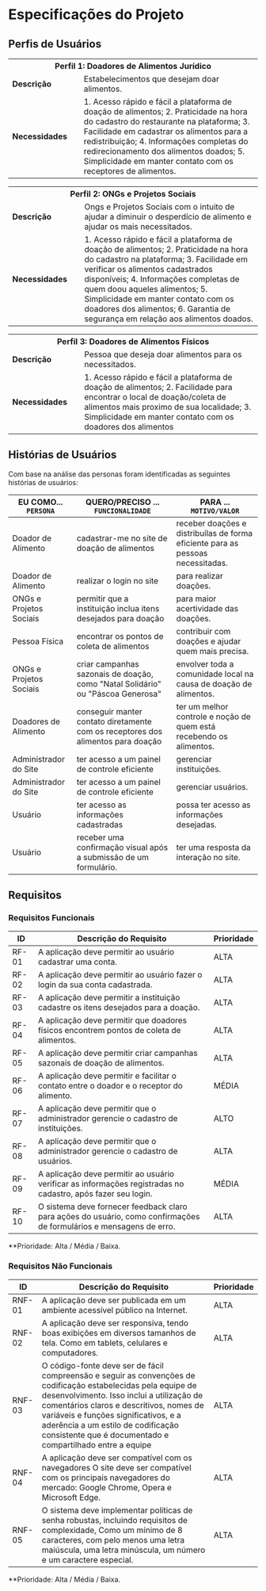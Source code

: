 # Especificações do Projeto

## Perfis de Usuários

<table>
<tbody>
<tr>
<th colspan="2">Perfil 1: Doadores de Alimentos Jurídico </th>
</tr>
<tr>
<td width="150px"><b>Descrição</b></td>
<td width="600px">
Estabelecimentos que desejam doar alimentos.
</td>
</tr>
<tr>
<td><b>Necessidades</b></td>
<td>
1. Acesso rápido e fácil a plataforma de doação de alimentos;
2. Praticidade na hora do cadastro do restaurante na plataforma;
3. Facilidade em cadastrar os alimentos para a redistribuição;
4. Informações completas do redirecionamento dos alimentos doados;
5. Simplicidade em manter contato com os receptores de alimentos.
</td>
</tr>
</tbody>
</table>

<table>
<tbody>
<tr>
<th colspan="2">Perfil 2: ONGs e Projetos Sociais </th>
</tr>
<tr>
<td width="150px"><b>Descrição</b></td>
<td width="600px">
Ongs e Projetos Sociais com o intuito de ajudar a diminuir o desperdício de alimento e ajudar os mais necessitados.
</td>
</tr>
<tr>
<td><b>Necessidades</b></td>
<td>
1. Acesso rápido e fácil a plataforma de doação de alimentos;
2. Praticidade na hora do cadastro na plataforma;
3. Facilidade em verificar os alimentos cadastrados disponíveis;
4. Informações completas de quem doou aqueles alimentos;
5. Simplicidade em manter contato com os doadores dos alimentos;
6. Garantia de segurança em relação aos alimentos doados.
</td>
</tr>
</tbody>
</table>

<table>
<tbody>
<tr>
<th colspan="2">Perfil 3: Doadores de Alimentos Físicos </th>
</tr>
<tr>
<td width="150px"><b>Descrição</b></td>
<td width="600px">
Pessoa que deseja doar alimentos para os necessitados.
</td>
</tr>
<tr>
<td><b>Necessidades</b></td>
<td>
1. Acesso rápido e fácil a plataforma de doação de alimentos;
2. Facilidade para encontrar o local de doação/coleta de alimentos mais proximo de sua localidade;
3. Simplicidade em manter contato com os doadores dos alimentos
</td>
</tr>
</tbody>
</table>


## Histórias de Usuários

Com base na análise das personas foram identificadas as seguintes histórias de usuários:

|EU COMO... `PERSONA`| QUERO/PRECISO ... `FUNCIONALIDADE`                                             |PARA ... `MOTIVO/VALOR`                 |
|--------------------|--------------------------------------------------------------------------------|----------------------------------------|
|Doador de Alimento | cadastrar-me no site de doação de alimentos | receber doações e distribuílas de forma eficiente para as pessoas necessitadas. |
|Doador de Alimento | realizar o login no site  | para realizar doações. |
|ONGs e Projetos Sociais | permitir que a instituição inclua itens desejados para doação | para maior acertividade das doações. |
|Pessoa Física | encontrar os pontos de coleta de alimentos   | contribuir com doações e ajudar quem mais precisa. |
|ONGs e Projetos Sociais | criar campanhas sazonais de doação, como "Natal Solidário" ou "Páscoa Generosa" | envolver toda a comunidade local na causa de doação de alimentos. |
|Doadores de Alimento | conseguir manter contato diretamente com os receptores dos alimentos para doação | ter um melhor controle e noção de quem está recebendo os alimentos. |
|Administrador do Site | ter acesso a um painel de controle eficiente | gerenciar instituições. |
|Administrador do Site | ter acesso a um painel de controle eficiente | gerenciar usuários. |
| Usuário | ter acesso as informações cadastradas | possa ter acesso as informações desejadas. |
| Usuário | receber uma confirmação visual após a submissão de um formulário.| ter uma resposta da interação no site. |

## Requisitos

### Requisitos Funcionais

|ID    | Descrição do Requisito  | Prioridade |
|------|-----------------------------------------|----|
|RF-01| A aplicação deve permitir ao usuário cadastrar uma conta.   | ALTA | 
|RF-02| A aplicação deve permitir ao usuário fazer o login da sua conta cadastrada.   | ALTA | 
|RF-03| A aplicação deve permitir a instituição cadastre os itens desejados para a doação.    | ALTA |
|RF-04| A aplicação deve permitir que doadores físicos encontrem pontos de coleta de alimentos.  | ALTA |
|RF-05| A aplicação deve permitir criar campanhas sazonais de doação de alimentos.    | ALTA |
|RF-06| A aplicação deve permitir e facilitar o contato entre o doador e o receptor do alimento.   | MÉDIA |
|RF-07| A aplicação deve permitir  que o administrador  gerencie o cadastro de instituições. | ALTO |
|RF-08| A aplicação deve permitir que o administrador gerencie o cadastro de usuários. | ALTA |
|RF-09| A aplicação deve permitir ao usuário verificar as informações registradas no cadastro, após fazer seu login. | MÉDIA |
|RF-10| O sistema deve fornecer feedback claro para ações do usuário, como confirmações de formulários e mensagens de erro.| ALTA |

**Prioridade: Alta / Média / Baixa.  

### Requisitos Não Funcionais

|ID     | Descrição do Requisito  |Prioridade |
|-------|-------------------------|----|
|RNF-01| A aplicação deve ser publicada em um ambiente acessível público na Internet.  | ALTA | 
|RNF-02| A aplicação deve ser responsiva, tendo boas exibições em diversos tamanhos de tela. Como em tablets, celulares e computadores.  | ALTA | 
|RNF-03| O código-fonte deve ser de fácil compreensão e seguir as convenções de codificação estabelecidas pela equipe de desenvolvimento. Isso inclui a utilização de comentários claros e descritivos, nomes de variáveis e funções significativos, e a aderência a um estilo de codificação consistente que é documentado e compartilhado entre a equipe  | ALTA | 
|RNF-04| A aplicação deve ser compatível com os navegadores O site deve ser compatível com os principais navegadores do mercado: Google Chrome, Opera e Microsoft Edge.  | ALTA | 
|RNF-05| O sistema deve implementar políticas de senha robustas, incluindo requisitos de complexidade, Como um mínimo de 8 caracteres, com pelo menos uma letra maiúscula, uma letra minúscula, um número e um caractere especial.  | ALTA | 

**Prioridade: Alta / Média / Baixa.
